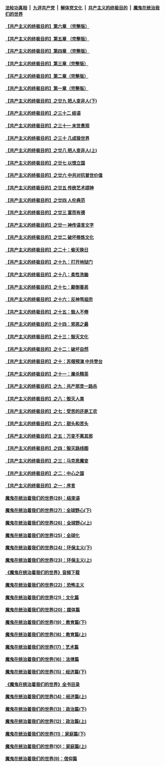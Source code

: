 ####  [法轮功真相](../../../../basic/blob/master/README.md?t=04082230) &nbsp;|&nbsp; [九评共产党](../../../../9ping.md/blob/master/README.md?t=04082230) &nbsp;|&nbsp; [解体党文化](../../../../jtdwh.md/blob/master/README.md?t=04082230)  &nbsp;|&nbsp; [共产主义的终极目的](../../../../gczydzjmd.md/blob/master/README.md?t=04082230) &nbsp;|&nbsp; [魔鬼在统治我们的世界](../../../../mgztzwmdsj.md/blob/master/README.md?t=04082230) 

#### [【共产主义的终极目的】第六章 （完整版）](../pages/nsc422/n11428913.md?t=04082230) 

#### [【共产主义的终极目的】第五章 （完整版）](../pages/nsc422/n11428912.md?t=04082230) 

#### [【共产主义的终极目的】第四章 （完整版）](../pages/nsc422/n11428907.md?t=04082230) 

#### [【共产主义的终极目的】第三章（完整版）](../pages/nsc422/n11428848.md?t=04082230) 

#### [【共产主义的终极目的】第二章（完整版）](../pages/nsc422/n11428831.md?t=04082230) 

#### [【共产主义的终极目的】第一章（完整版）](../pages/nsc422/n11417651.md?t=04082230) 

#### [【共产主义的终极目的】之廿九 把人变非人(下)](../pages/nsc422/n11344140.md?t=04082230) 

#### [【共产主义的终极目的】之三十二 结语](../pages/nsc422/n11360535.md?t=04082230) 

#### [【共产主义的终极目的】之三十一 末世景观](../pages/nsc422/n11351129.md?t=04082230) 

#### [【共产主义的终极目的】之三十 几成狼世界](../pages/nsc422/n11348280.md?t=04082230) 

#### [【共产主义的终极目的】之廿八 把人变非人(上)](../pages/nsc422/n11340492.md?t=04082230) 

#### [【共产主义的终极目的】之廿七 以恨立国](../pages/nsc422/n11336944.md?t=04082230) 

#### [【共产主义的终极目的】之廿六 中共对抗普世价值](../pages/nsc422/n11324785.md?t=04082230) 

#### [【共产主义的终极目的】之廿五 传统艺术颂神](../pages/nsc422/n11296396.md?t=04082230) 

#### [【共产主义的终极目的】之廿四 人伦典范](../pages/nsc422/n11296397.md?t=04082230) 

#### [【共产主义的终极目的】之廿三 富而有德](../pages/nsc422/n11283598.md?t=04082230) 

#### [【共产主义的终极目的】之廿一 神传语言文字](../pages/nsc422/n11263265.md?t=04082230) 

#### [【共产主义的终极目的】之廿二 破坏修炼文化](../pages/nsc422/n11245728.md?t=04082230) 

#### [【共产主义的终极目的】之二十：偷天换日](../pages/nsc422/n11238846.md?t=04082230) 

#### [【共产主义的终极目的】之十九：打开地狱门](../pages/nsc422/n11206376.md?t=04082230) 

#### [【共产主义的终极目的】之十八：柔性洗脑](../pages/nsc422/n11199994.md?t=04082230) 

#### [【共产主义的终极目的】之十七：颠倒善恶](../pages/nsc422/n11179782.md?t=04082230) 

#### [【共产主义的终极目的】之十六：反神骂祖宗](../pages/nsc422/n11166798.md?t=04082230) 

#### [【共产主义的终极目的】之十五：毁人不倦](../pages/nsc422/n11166792.md?t=04082230) 

#### [【共产主义的终极目的】之十四：邪恶之最](../pages/nsc422/n11150249.md?t=04082230) 

#### [【共产主义的终极目的】之十三：毁灭文化](../pages/nsc422/n11135227.md?t=04082230) 

#### [【共产主义的终极目的】之十二：破坏自然](../pages/nsc422/n11135214.md?t=04082230) 

#### [【共产主义的终极目的】之十：苏俄预演 中共登台](../pages/nsc422/n11118424.md?t=04082230) 

#### [【共产主义的终极目的】之十一：屠杀精英](../pages/nsc422/n11118442.md?t=04082230) 

#### [【共产主义的终极目的】之九：共产邪灵一路杀](../pages/nsc422/n11114139.md?t=04082230) 

#### [【共产主义的终极目的】之八：毁灭人类](../pages/nsc422/n11108503.md?t=04082230) 

#### [【共产主义的终极目的】之七：受苦的还是工农](../pages/nsc422/n11101809.md?t=04082230) 

#### [【共产主义的终极目的】之六：甜头和苦头](../pages/nsc422/n11096971.md?t=04082230) 

#### [【共产主义的终极目的】之五：万变不离其邪](../pages/nsc422/n11091285.md?t=04082230) 

#### [【共产主义的终极目的】之四：毁灭路线图](../pages/nsc422/n11086284.md?t=04082230) 

#### [【共产主义的终极目的】之三：马克思魔变](../pages/nsc422/n11061941.md?t=04082230) 

#### [【共产主义的终极目的】之二：中心之国](../pages/nsc422/n11047728.md?t=04082230) 

#### [【共产主义的终极目的】之一：序言](../pages/nsc422/n11086077.md?t=04082230) 

#### [魔鬼在统治着我们的世界(28)：结束语](../pages/nsc422/n10936246.md?t=04082230) 

#### [魔鬼在统治着我们的世界(27)：全球野心(下)](../pages/nsc422/n10928319.md?t=04082230) 

#### [魔鬼在统治着我们的世界(26)：全球野心(上)](../pages/nsc422/n10900318.md?t=04082230) 

#### [魔鬼在统治着我们的世界(25)：全球化](../pages/nsc422/n10788205.md?t=04082230) 

#### [魔鬼在统治着我们的世界(24)：环保主义(下)](../pages/nsc422/n10695307.md?t=04082230) 

#### [魔鬼在统治着我们的世界(23)：环保主义(上)](../pages/nsc422/n10688613.md?t=04082230) 

#### [《魔鬼在统治着我们的世界》音频下载](../pages/nsc422/n10635553.md?t=04082230) 

#### [魔鬼在统治着我们的世界(22)：恐怖主义](../pages/nsc422/n10614727.md?t=04082230) 

#### [魔鬼在统治着我们的世界(21)：文化篇](../pages/nsc422/n10597706.md?t=04082230) 

#### [魔鬼在统治着我们的世界(20)：媒体篇](../pages/nsc422/n10586579.md?t=04082230) 

#### [魔鬼在统治着我们的世界(19)：教育篇(下)](../pages/nsc422/n10564808.md?t=04082230) 

#### [魔鬼在统治着我们的世界(18)：教育篇(上)](../pages/nsc422/n10526970.md?t=04082230) 

#### [魔鬼在统治着我们的世界(17)：艺术篇](../pages/nsc422/n10499093.md?t=04082230) 

#### [魔鬼在统治着我们的世界(16)：法律篇](../pages/nsc422/n10485969.md?t=04082230) 

#### [魔鬼在统治着我们的世界(15)：经济篇(下)](../pages/nsc422/n10469975.md?t=04082230) 

#### [《魔鬼在统治着我们的世界》全书目录](../pages/nsc422/n10464261.md?t=04082230) 

#### [魔鬼在统治着我们的世界(14)：经济篇(上)](../pages/nsc422/n10457370.md?t=04082230) 

#### [魔鬼在统治着我们的世界(13)：政治篇(下)](../pages/nsc422/n10448270.md?t=04082230) 

#### [魔鬼在统治着我们的世界(12)：政治篇(上)](../pages/nsc422/n10444576.md?t=04082230) 

#### [魔鬼在统治着我们的世界(11)：家庭篇(下)](../pages/nsc422/n10440961.md?t=04082230) 

#### [魔鬼在统治着我们的世界(10)：家庭篇(上)](../pages/nsc422/n10435448.md?t=04082230) 

#### [魔鬼在统治着我们的世界(9)：信仰篇](../pages/nsc422/n10432159.md?t=04082230) 

